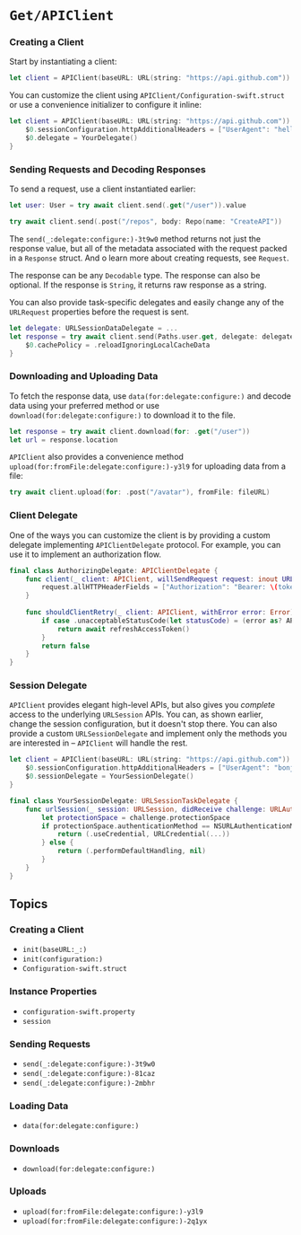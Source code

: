 # ``Get/APIClient``

### Creating a Client

Start by instantiating a client:

```swift
let client = APIClient(baseURL: URL(string: "https://api.github.com")) 
```

You can customize the client using ``APIClient/Configuration-swift.struct`` or use a convenience initializer to configure it inline:

```swift
let client = APIClient(baseURL: URL(string: "https://api.github.com")) {
    $0.sessionConfiguration.httpAdditionalHeaders = ["UserAgent": "hello"]
    $0.delegate = YourDelegate()
}
```

### Sending Requests and Decoding Responses

To send a request, use a client instantiated earlier:

```swift
let user: User = try await client.send(.get("/user")).value

try await client.send(.post("/repos", body: Repo(name: "CreateAPI"))
```

The ``send(_:delegate:configure:)-3t9w0`` method returns not just the response value, but all of the metadata associated with the request packed in a ``Response`` struct. And o learn more about creating requests, see ``Request``.

The response can be any `Decodable` type. The response can also be optional. If the response is `String`, it returns raw response as a string.

You can also provide task-specific delegates and easily change any of the `URLRequest` properties before the request is sent.

```swift
let delegate: URLSessionDataDelegate = ...
let response = try await client.send(Paths.user.get, delegate: delegate) {
    $0.cachePolicy = .reloadIgnoringLocalCacheData
}
```

### Downloading and Uploading Data

To fetch the response data, use ``data(for:delegate:configure:)`` and decode data using your preferred method or use ``download(for:delegate:configure:)`` to download it to the file.

```swift
let response = try await client.download(for: .get("/user"))
let url = response.location
```

``APIClient`` also provides a convenience method ``upload(for:fromFile:delegate:configure:)-y3l9`` for uploading data from a file:

```swift
try await client.upload(for: .post("/avatar"), fromFile: fileURL)
```

### Client Delegate

One of the ways you can customize the client is by providing a custom delegate implementing `APIClientDelegate` protocol. For example, you can use it to implement an authorization flow.

```swift
final class AuthorizingDelegate: APIClientDelegate {    
    func client(_ client: APIClient, willSendRequest request: inout URLRequest) async throws {
        request.allHTTPHeaderFields = ["Authorization": "Bearer: \(token)"]
    }
    
    func shouldClientRetry(_ client: APIClient, withError error: Error) async throws -> Bool {
        if case .unacceptableStatusCode(let statusCode) = (error as? APIError), statusCode == 401 {
            return await refreshAccessToken()
        }
        return false
    }
}
```

### Session Delegate

``APIClient`` provides elegant high-level APIs, but also gives you _complete_ access to the underlying `URLSession` APIs. You can, as shown earlier, change the session configuration, but it doesn't stop there. You can also provide a custom `URLSessionDelegate` and implement only the methods you are interested in – ``APIClient`` will handle the rest.

```swift
let client = APIClient(baseURL: URL(string: "https://api.github.com")) {
    $0.sessionConfiguration.httpAdditionalHeaders = ["UserAgent": "bonjour"]
    $0.sessionDelegate = YourSessionDelegate()
}

final class YourSessionDelegate: URLSessionTaskDelegate {
    func urlSession(_ session: URLSession, didReceive challenge: URLAuthenticationChallenge) async -> (URLSession.AuthChallengeDisposition, URLCredential?) {
        let protectionSpace = challenge.protectionSpace
        if protectionSpace.authenticationMethod == NSURLAuthenticationMethodServerTrust {
            return (.useCredential, URLCredential(...))
        } else {
            return (.performDefaultHandling, nil)
        }
    }
}
```

## Topics

### Creating a Client

- ``init(baseURL:_:)``
- ``init(configuration:)``
- ``Configuration-swift.struct``

### Instance Properties

- ``configuration-swift.property``
- ``session``

### Sending Requests

- ``send(_:delegate:configure:)-3t9w0``
- ``send(_:delegate:configure:)-81caz``
- ``send(_:delegate:configure:)-2mbhr``

### Loading Data

- ``data(for:delegate:configure:)``

### Downloads

- ``download(for:delegate:configure:)``

### Uploads

- ``upload(for:fromFile:delegate:configure:)-y3l9``
- ``upload(for:fromFile:delegate:configure:)-2q1yx``
